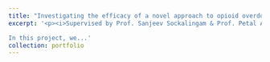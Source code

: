 ```yaml
---
title: "Investigating the efficacy of a novel approach to opioid overdose training using virtual reality"
excerpt: '<p><i>Supervised by Prof. Sanjeev Sockalingam & Prof. Petal Abdool, Summer 2024 </i></p>

In this project, we...'
collection: portfolio
---
```

